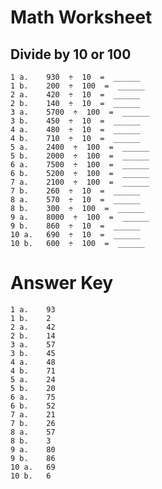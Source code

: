 # Math Worksheet

## Divide by 10 or 100

    1 a.	930  ÷  10  =  ______
    1 b.	200  ÷  100  =  ______
    2 a.	420  ÷  10  =  ______
    2 b.	140  ÷  10  =  ______
    3 a.	5700  ÷  100  =  ______
    3 b.	450  ÷  10  =  ______
    4 a.	480  ÷  10  =  ______
    4 b.	710  ÷  10  =  ______
    5 a.	2400  ÷  100  =  ______
    5 b.	2000  ÷  100  =  ______
    6 a.	7500  ÷  100  =  ______
    6 b.	5200  ÷  100  =  ______
    7 a.	2100  ÷  100  =  ______
    7 b.	260  ÷  10  =  ______
    8 a.	570  ÷  10  =  ______
    8 b.	300  ÷  100  =  ______
    9 a.	8000  ÷  100  =  ______
    9 b.	860  ÷  10  =  ______
    10 a.	690  ÷  10  =  ______
    10 b.	600  ÷  100  =  ______

 
# Answer Key

    1 a. 	93
    1 b. 	2
    2 a. 	42
    2 b. 	14
    3 a. 	57
    3 b. 	45
    4 a. 	48
    4 b. 	71
    5 a. 	24
    5 b. 	20
    6 a. 	75
    6 b. 	52
    7 a. 	21
    7 b. 	26
    8 a. 	57
    8 b. 	3
    9 a. 	80
    9 b. 	86
    10 a. 	69
    10 b. 	6
